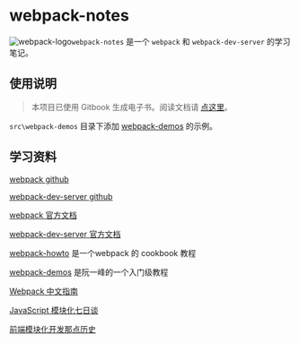 # webpack-notes

![webpack-logo](assets\images\logos\webpack-logo.ico)`webpack-notes` 是一个 `webpack` 和 `webpack-dev-server` 的学习笔记。

## 使用说明

> 本项目已使用 Gitbook 生成电子书。阅读文档请 [点这里](https://www.gitbook.com/read/book/atlantis1024/webpack-notes)。

`src\webpack-demos` 目录下添加 [webpack-demos](https://github.com/ruanyf/webpack-demos) 的示例。

## 学习资料

[webpack github](https://github.com/webpack/webpack)

[webpack-dev-server github](https://github.com/webpack/webpack-dev-server)

[webpack 官方文档](https://webpack.js.org/)

[webpack-dev-server 官方文档](http://webpack.github.io/docs/webpack-dev-server.html)

[webpack-howto](https://github.com/petehunt/webpack-howto) 是一个webpack 的 cookbook 教程

[webpack-demos](https://github.com/ruanyf/webpack-demos) 是阮一峰的一个入门级教程

[Webpack 中文指南](http://zhaoda.net/webpack-handbook/index.html)

[JavaScript 模块化七日谈](http://huangxuan.me/2015/07/09/js-module-7day/)

[前端模块化开发那点历史](https://github.com/seajs/seajs/issues/588)
